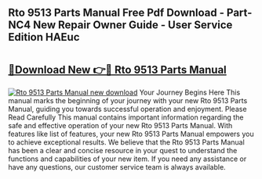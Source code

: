 ## Rto 9513 Parts Manual Free Pdf Download - Part-NC4 New Repair Owner Guide - User Service Edition HAEuc

# <h2><a href="http://bc63506.oget.top/?id=Rto+9513+Parts+Manual">🔗Download New 👉🔴 Rto 9513 Parts Manual</a></h2>

[![Rto 9513 Parts Manual new download](https://i.imgur.com/5g1atiW.png)](http://bc63506.oget.top/?id=Rto+9513+Parts+Manual)
Your Journey Begins Here This manual marks the beginning of your journey with your new Rto 9513 Parts Manual, guiding you towards successful operation and enjoyment. Please Read Carefully This manual contains important information regarding the safe and effective operation of your new Rto 9513 Parts Manual. With features like list of features, your new Rto 9513 Parts Manual empowers you to achieve exceptional results. We believe that the Rto 9513 Parts Manual has been a clear and concise resource in your quest to understand the functions and capabilities of your new item. If you need any assistance or have any questions, our customer service team is always available.
